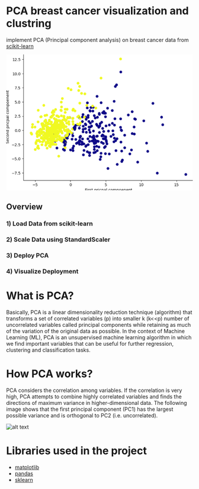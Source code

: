 # PCA breast cancer visualization and clustring 
implement PCA (Principal component analysis) on breast cancer data from [scikit-learn](https://scikit-learn.org/) 

![alt text](https://github.com/meysam810/PCA-breast-cancer-visualization/blob/master/plot2.png)

## Overview

### 1) Load Data from scikit-learn

### 2) Scale Data using StandardScaler

### 3) Deploy PCA

### 4) Visualize  Deployment  



# What is PCA?
Basically, PCA is a linear dimensionality reduction technique (algorithm) that transforms a set of correlated variables (p) into smaller k (k<<p) number of uncorrelated variables called principal components while retaining as much of the variation of the original data as possible. In the context of Machine Learning (ML), PCA is an unsupervised machine learning algorithm in which we find important variables that can be useful for further regression, clustering and classification tasks.

# How PCA works?
PCA considers the correlation among variables. If the correlation is very high, PCA attempts to combine highly correlated variables and finds the directions of maximum variance in higher-dimensional data. The following image shows that the first principal component (PC1) has the largest possible variance and is orthogonal to PC2 (i.e. uncorrelated).

![alt text](https://miro.medium.com/max/633/1*kUnPhARG0D2zgrRyRPqDXQ.png)

# Libraries used in the project

- [matplotlib](https://matplotlib.org/)
- [pandas](https://pandas.pydata.org/)
- [sklearn](https://scikit-learn.org/stable/)

